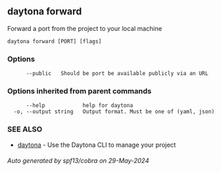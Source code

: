 ## daytona forward

Forward a port from the project to your local machine

```
daytona forward [PORT] [flags]
```

### Options

```
      --public   Should be port be available publicly via an URL
```

### Options inherited from parent commands

```
      --help            help for daytona
  -o, --output string   Output format. Must be one of (yaml, json)
```

### SEE ALSO

* [daytona](daytona.md)	 - Use the Daytona CLI to manage your project

###### Auto generated by spf13/cobra on 29-May-2024
